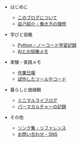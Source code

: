 - はじめに
  - [このブログについて](index.md)
  - [自己紹介・働き方の理想](profile.md)

- 学びと協働
  - [Python・ノーコード学習記録](learning.md)
  - [AIとの協働メモ](ai.md)

- 実験・実践メモ
  - [作業日報](dailyreport.md)
  - [試作したツールやコード](projects.md)

- 暮らしと価値観
  - [ミニマルライフログ](minimal.md)
  - [パーマカルチャーの記録](permaculture.md)

- その他
  - [リンク集・リファレンス](links.md)
  - [お問い合わせ・SNS](contact.md)

